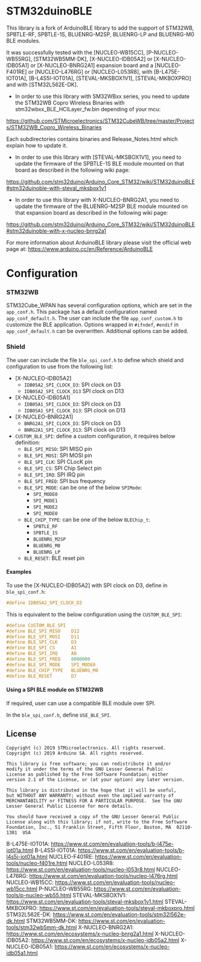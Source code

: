# STM32duinoBLE

This library is a fork of ArduinoBLE library to add the support of  STM32WB, SPBTLE-RF, SPBTLE-1S, BLUENRG-M2SP, BLUENRG-LP and BLUENRG-M0  BLE modules.

It was successfully tested with the [NUCLEO-WB15CC], [P-NUCLEO-WB55RG], [STM32WB5MM-DK], [X-NUCLEO-IDB05A2] or [X-NUCLEO-IDB05A1] or [X-NUCLEO-BNRG2A1] expansion board and a [NUCLEO-F401RE] or [NUCLEO-L476RG] or [NUCLEO-L053R8], with [B-L475E-IOT01A], [B-L4S5I-IOT01A], [STEVAL-MKSBOX1V1], [STEVAL-MKBOXPRO] and with [STM32L562E-DK].

 - In order to use this library with SM32WBxx series, you need to update the STM32WB Copro Wireless Binaries with stm32wbxx_BLE_HCILayer_fw.bin depending of your mcu:

https://github.com/STMicroelectronics/STM32CubeWB/tree/master/Projects/STM32WB_Copro_Wireless_Binaries

  Each subdirectories contains binaries and Release_Notes.html which explain how to update it.

 - In order to use this library with [STEVAL-MKSBOX1V1], you need to update the firmware of the SPBTLE-1S BLE module mounted on that board as described in the following wiki page:

https://github.com/stm32duino/Arduino_Core_STM32/wiki/STM32duinoBLE#stm32duinoble-with-steval_mksbox1v1

- In order to use this library with X-NUCLEO-BNRG2A1, you need to update the firmware of the BLUENRG-M2SP BLE module mounted on that expansion board as described in the following wiki page:

https://github.com/stm32duino/Arduino_Core_STM32/wiki/STM32duinoBLE#stm32duinoble-with-x-nucleo-bnrg2a1

For more information about ArduinoBLE library please visit the official web page at:
https://www.arduino.cc/en/Reference/ArduinoBLE

# Configuration

### STM32WB

STM32Cube_WPAN has several configuration options, which are set in the `app_conf.h`.
This package has a default configuration named `app_conf_default.h`.
The user can include the file `app_conf_custom.h` to customize the BLE application.
Options wrapped in `#ifndef`, `#endif` in `app_conf_default.h` can be overwritten.
Additional options can be added.

### Shield

The user can include the file `ble_spi_conf.h` to define which shield and configuration to use from the following list:

 * [X-NUCLEO-IDB05A2]
    * `IDB05A2_SPI_CLOCK_D3`: SPI clock on D3
    * `IDB05A2_SPI_CLOCK_D13` SPI clock on D13
 * [X-NUCLEO-IDB05A1]
    * `IDB05A1_SPI_CLOCK_D3`: SPI clock on D3
    * `IDB05A1_SPI_CLOCK_D13`: SPI clock on D13
 * [X-NUCLEO-BNRG2A1]
    * `BNRG2A1_SPI_CLOCK_D3`: SPI clock on D3
    * `BNRG2A1_SPI_CLOCK_D13`: SPI clock on D13
 * `CUSTOM_BLE_SPI`: define a custom configuration, it requires below definition:
    * `BLE_SPI_MISO`: SPI MISO pin
    * `BLE_SPI_MOSI`: SPI MOSI pin
    * `BLE_SPI_CLK`: SPI CLocK pin
    * `BLE_SPI_CS`: SPI Chip Select pin
    * `BLE_SPI_IRQ`: SPI IRQ pin
    * `BLE_SPI_FREQ`: SPI bus frequency
    * `BLE_SPI_MODE`: can be one of the below `SPIMode`:
      * `SPI_MODE0`
      * `SPI_MODE1`
      * `SPI_MODE2`
      * `SPI_MODE0`
    * `BLE_CHIP_TYPE`: can be one of the below `BLEChip_t`:
      * `SPBTLE_RF`
      * `SPBTLE_1S`
      * `BLUENRG_M2SP`
      * `BLUENRG_M0`
      * `BLUENRG_LP`
    * `BLE_RESET`: BLE reset pin

#### Examples

To use the [X-NUCLEO-IDB05A2] with SPI clock on D3, define in `ble_spi_conf.h`:
```C
#define IDB05A2_SPI_CLOCK_D3
```
This is equivalent to the below configuration using the `CUSTOM_BLE_SPI`:
```C
#define CUSTOM_BLE_SPI
#define BLE_SPI_MISO    D12
#define BLE_SPI_MOSI    D11
#define BLE_SPI_CLK     D3
#define BLE_SPI_CS      A1
#define BLE_SPI_IRQ     A0
#define BLE_SPI_FREQ    8000000
#define BLE_SPI_MODE    SPI_MODE0
#define BLE_CHIP_TYPE   BLUENRG_M0
#define BLE_RESET       D7
```

#### Using a SPI BLE module on STM32WB

If required, user can use a compatible BLE module over SPI.

In the `ble_spi_conf.h`, define `USE_BLE_SPI`.

## License

```
Copyright (c) 2019 STMicroelectronics. All rights reserved.
Copyright (c) 2019 Arduino SA. All rights reserved.

This library is free software; you can redistribute it and/or
modify it under the terms of the GNU Lesser General Public
License as published by the Free Software Foundation; either
version 2.1 of the License, or (at your option) any later version.

This library is distributed in the hope that it will be useful,
but WITHOUT ANY WARRANTY; without even the implied warranty of
MERCHANTABILITY or FITNESS FOR A PARTICULAR PURPOSE.  See the GNU
Lesser General Public License for more details.

You should have received a copy of the GNU Lesser General Public
License along with this library; if not, write to the Free Software
Foundation, Inc., 51 Franklin Street, Fifth Floor, Boston, MA  02110-1301  USA
```


B-L475E-IOT01A: https://www.st.com/en/evaluation-tools/b-l475e-iot01a.html
B-L4S5I-IOT01A: https://www.st.com/en/evaluation-tools/b-l4s5i-iot01a.html
NUCLEO-F401RE: https://www.st.com/en/evaluation-tools/nucleo-f401re.html
NUCLEO-L053R8: https://www.st.com/en/evaluation-tools/nucleo-l053r8.html
NUCLEO-L476RG: https://www.st.com/en/evaluation-tools/nucleo-l476rg.html
NUCLEO-WB15CC: https://www.st.com/en/evaluation-tools/nucleo-wb15cc.html
P-NUCLEO-WB55RG: https://www.st.com/en/evaluation-tools/p-nucleo-wb55.html
STEVAL-MKSBOX1V1: https://www.st.com/en/evaluation-tools/steval-mksbox1v1.html
STEVAL-MKBOXPRO: https://www.st.com/en/evaluation-tools/steval-mkboxpro.html
STM32L562E-DK: https://www.st.com/en/evaluation-tools/stm32l562e-dk.html
STM32WB5MM-DK: https://www.st.com/en/evaluation-tools/stm32wb5mm-dk.html
X-NUCLEO-BNRG2A1: https://www.st.com/en/ecosystems/x-nucleo-bnrg2a1.html
X-NUCLEO-IDB05A2: https://www.st.com/en/ecosystems/x-nucleo-idb05a2.html
X-NUCLEO-IDB05A1: https://www.st.com/en/ecosystems/x-nucleo-idb05a1.html
